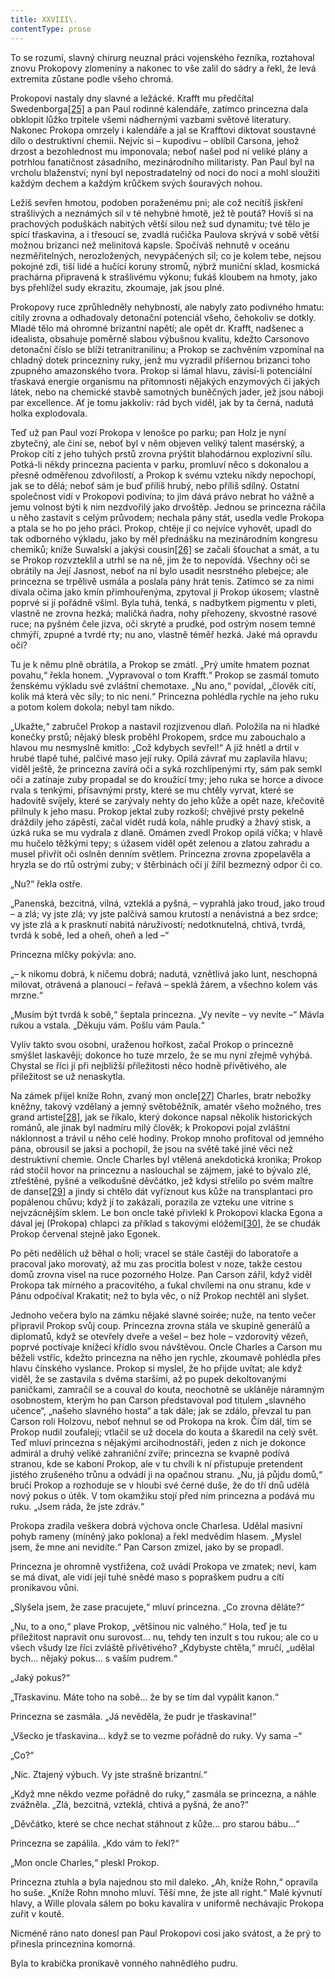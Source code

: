 ```yaml
---
title: XXVIII\.
contentType: prose
---
```


  

To se rozumí, slavný chirurg neuznal práci vojenského řezníka, roztahoval znovu Prokopovy zlomeniny a nakonec to vše zalil do sádry a řekl, že levá extremita zůstane podle všeho chromá.

Prokopovi nastaly dny slavné a ležácké. Krafft mu předčítal Swedenborga[\[25\]](./resources/undefined) a pan Paul rodinné kalendáře, zatímco princezna dala obklopit lůžko trpitele všemi nádhernými vazbami světové literatury. Nakonec Prokopa omrzely i kalendáře a jal se Krafftovi diktovat soustavné dílo o destruktivní chemii. Nejvíc si – kupodivu – oblíbil Carsona, jehož drzost a bezohlednost mu imponovala; neboť našel pod ní veliké plány a potrhlou fanatičnost zásadního, mezinárodního militaristy. Pan Paul byl na vrcholu blaženství; nyní byl nepostradatelný od noci do noci a mohl sloužiti každým dechem a každým krůčkem svých šouravých nohou.

Ležíš sevřen hmotou, podoben poraženému pni; ale což necítíš jiskření strašlivých a neznámých sil v té nehybné hmotě, jež tě poutá? Hovíš si na prachových poduškách nabitých větší silou než sud dynamitu; tvé tělo je spící třaskavina, a i třesoucí se, zvadlá ručička Paulova skrývá v sobě větší možnou brizanci než melinitová kapsle. Spočíváš nehnutě v oceánu nezměřitelných, nerozložených, nevypáčených sil; co je kolem tebe, nejsou pokojné zdi, tiší lidé a hučící koruny stromů, nýbrž muniční sklad, kosmická prachárna připravená k strašlivému výkonu; ťukáš kloubem na hmoty, jako bys přehlížel sudy ekrazitu, zkoumaje, jak jsou plné.

Prokopovy ruce zprůhledněly nehybností, ale nabyly zato podivného hmatu: cítily zrovna a odhadovaly detonační potenciál všeho, čehokoliv se dotkly. Mladé tělo má ohromné brizantní napětí; ale opět dr. Krafft, nadšenec a idealista, obsahuje poměrně slabou výbušnou kvalitu, kdežto Carsonovo detonační číslo se blíží tetranitranilinu; a Prokop se zachvěním vzpomínal na chladný dotek princezniny ruky, jenž mu vyzradil příšernou brizanci toho zpupného amazonského tvora. Prokop si lámal hlavu, závisí-li potenciální třaskavá energie organismu na přítomnosti nějakých enzymových či jakých látek, nebo na chemické stavbě samotných buněčných jader, jež jsou náboji par excellence. Ať je tomu jakkoliv: rád bych viděl, jak by ta černá, nadutá holka explodovala.

Teď už pan Paul vozí Prokopa v lenošce po parku; pan Holz je nyní zbytečný, ale činí se, neboť byl v něm objeven veliký talent masérský, a Prokop cítí z jeho tuhých prstů zrovna prýštit blahodárnou explozivní sílu. Potká-li někdy princezna pacienta v parku, promluví něco s dokonalou a přesně odměřenou zdvořilostí, a Prokop k svému vzteku nikdy nepochopí, jak se to dělá; neboť sám je buď příliš hrubý, nebo příliš sdílný. Ostatní společnost vidí v Prokopovi podivína; to jim dává právo nebrat ho vážně a jemu volnost býti k nim nezdvořilý jako drvoštěp. Jednou se princezna ráčila u něho zastavit s celým průvodem; nechala pány stát, usedla vedle Prokopa a ptala se ho po jeho práci. Prokop, chtěje jí co nejvíce vyhovět, upadl do tak odborného výkladu, jako by měl přednášku na mezinárodním kongresu chemiků; kníže Suwalski a jakýsi cousin[\[26\]](./resources/undefined) se začali šťouchat a smát, a tu se Prokop rozvzteklil a utrhl se na ně, jim že to nepovídá. Všechny oči se obrátily na Její Jasnost, neboť na ní bylo usadit nesrstného plebejce; ale princezna se trpělivě usmála a poslala pány hrát tenis. Zatímco se za nimi dívala očima jako kmín přimhouřenýma, zpytoval ji Prokop úkosem; vlastně poprvé si jí pořádně všiml. Byla tuhá, tenká, s nadbytkem pigmentu v pleti, vlastně ne zrovna hezká; maličká ňadra, nohy přehozeny, skvostné rasové ruce; na pyšném čele jizva, oči skryté a prudké, pod ostrým nosem temné chmýří, zpupné a tvrdé rty; nu ano, vlastně téměř hezká. Jaké má opravdu oči?

Tu je k němu plně obrátila, a Prokop se zmátl. „Prý umíte hmatem poznat povahu,“ řekla honem. „Vypravoval o tom Krafft.“ Prokop se zasmál tomuto ženskému výkladu své zvláštní chemotaxe. „Nu ano,“ povídal, „člověk cítí, kolik má která věc síly; to nic není.“ Princezna pohlédla rychle na jeho ruku a potom kolem dokola; nebyl tam nikdo.

„Ukažte,“ zabručel Prokop a nastavil rozjizvenou dlaň. Položila na ni hladké konečky prstů; nějaký blesk proběhl Prokopem, srdce mu zabouchalo a hlavou mu nesmyslně kmitlo: „Což kdybych sevřel!“ A již hnětl a drtil v hrubé tlapě tuhé, palčivé maso její ruky. Opilá závrať mu zaplavila hlavu; viděl ještě, že princezna zavírá oči a syká rozchlípenými rty, sám pak semkl oči a zatínaje zuby propadal se do kroužící tmy; jeho ruka se horce a divoce rvala s tenkými, přísavnými prsty, které se mu chtěly vyrvat, které se hadovitě svíjely, které se zarývaly nehty do jeho kůže a opět naze, křečovitě přilnuly k jeho masu. Prokop jektal zuby rozkoší; chvějivé prsty pekelně dráždily jeho zápěstí, začal vidět rudá kola, náhle prudký a žhavý stisk, a úzká ruka se mu vydrala z dlaně. Omámen zvedl Prokop opilá víčka; v hlavě mu hučelo těžkými tepy; s úžasem viděl opět zelenou a zlatou zahradu a musel přivřít oči oslněn denním světlem. Princezna zrovna zpopelavěla a hryzla se do rtů ostrými zuby; v štěrbinách očí jí žířil bezmezný odpor či co.

„Nu?“ řekla ostře.

„Panenská, bezcitná, vilná, vzteklá a pyšná, – vyprahlá jako troud, jako troud – a zlá; vy jste zlá; vy jste palčivá samou krutostí a nenávistná a bez srdce; vy jste zlá a k prasknutí nabitá náruživostí; nedotknutelná, chtivá, tvrdá, tvrdá k sobě, led a oheň, oheň a led –“

Princezna mlčky pokývla: ano.

„– k nikomu dobrá, k ničemu dobrá; nadutá, vznětlivá jako lunt, neschopná milovat, otrávená a planoucí – řeřavá – speklá žárem, a všechno kolem vás mrzne.“

„Musím být tvrdá k sobě,“ šeptala princezna. „Vy nevíte – vy nevíte –“ Mávla rukou a vstala. „Děkuju vám. Pošlu vám Paula.“

Vyliv takto svou osobní, uraženou hořkost, začal Prokop o princezně smýšlet laskavěji; dokonce ho tuze mrzelo, že se mu nyní zřejmě vyhýbá. Chystal se říci jí při nejbližší příležitosti něco hodně přívětivého, ale příležitost se už nenaskytla.

Na zámek přijel kníže Rohn, zvaný mon oncle[\[27\]](./resources/undefined) Charles, bratr nebožky kněžny, takový vzdělaný a jemný světoběžník, amatér všeho možného, tres grand artiste[\[28\]](./resources/undefined), jak se říkalo, který dokonce napsal několik historických románů, ale jinak byl nadmíru milý člověk; k Prokopovi pojal zvláštní náklonnost a trávil u něho celé hodiny. Prokop mnoho profitoval od jemného pána, obrousil se jaksi a pochopil, že jsou na světě také jiné věci než destruktivní chemie. Oncle Charles byl vtělená anekdotická kronika; Prokop rád stočil hovor na princeznu a naslouchal se zájmem, jaké to bývalo zlé, ztřeštěné, pyšné a velkodušné děvčátko, jež kdysi střelilo po svém maître de danse[\[29\]](./resources/undefined) a jindy si chtělo dát vyříznout kus kůže na transplantaci pro popálenou chůvu; když jí to zakázali, porazila ze vzteku une vitrine s nejvzácnějším sklem. Le bon oncle také přivlekl k Prokopovi klacka Egona a dával jej (Prokopa) chlapci za příklad s takovými elóžemi[\[30\]](./resources/undefined), že se chudák Prokop červenal stejně jako Egonek.

Po pěti nedělích už běhal o holi; vracel se stále častěji do laboratoře a pracoval jako morovatý, až mu zas procitla bolest v noze, takže cestou domů zrovna visel na ruce pozorného Holze. Pan Carson zářil, když viděl Prokopa tak mírného a pracovitého, a ťukal chvílemi na onu stranu, kde v Pánu odpočíval Krakatit; než to byla věc, o níž Prokop nechtěl ani slyšet.

Jednoho večera bylo na zámku nějaké slavné soirée; nuže, na tento večer připravil Prokop svůj coup. Princezna zrovna stála ve skupině generálů a diplomatů, když se otevřely dveře a vešel – bez hole – vzdorovitý vězeň, poprvé poctívaje knížecí křídlo svou návštěvou. Oncle Charles a Carson mu běželi vstříc, kdežto princezna na něho jen rychle, zkoumavě pohlédla přes hlavu čínského vyslance. Prokop si myslel, že ho přijde uvítat; ale když viděl, že se zastavila s dvěma staršími, až po pupek dekoltovanými paničkami, zamračil se a couval do kouta, neochotně se ukláněje náramným osobnostem, kterým ho pan Carson představoval pod titulem „slavného učence“, „našeho slavného hosta“ a tak dále; jak se zdálo, převzal tu pan Carson roli Holzovu, neboť nehnul se od Prokopa na krok. Čím dál, tím se Prokop nudil zoufaleji; vtlačil se už docela do kouta a škaredil na celý svět. Teď mluví princezna s nějakými arcihodnostáři, jeden z nich je dokonce admirál a druhý veliké zahraniční zvíře; princezna se kvapně podívá stranou, kde se kaboní Prokop, ale v tu chvíli k ní přistupuje pretendent jistého zrušeného trůnu a odvádí ji na opačnou stranu. „Nu, já půjdu domů,“ bručí Prokop a rozhoduje se v hloubi své černé duše, že do tří dnů udělá nový pokus o útěk. V tom okamžiku stojí před ním princezna a podává mu ruku. „Jsem ráda, že jste zdráv.“

Prokopa zradila veškera dobrá výchova oncle Charlesa. Udělal masivní pohyb rameny (míněný jako poklona) a řekl medvědím hlasem. „Myslel jsem, že mne ani nevidíte.“ Pan Carson zmizel, jako by se propadl.

Princezna je ohromně vystřižena, což uvádí Prokopa ve zmatek; neví, kam se má dívat, ale vidí její tuhé snědé maso s popraškem pudru a cítí pronikavou vůni.

„Slyšela jsem, že zase pracujete,“ mluví princezna. „Co zrovna děláte?“

„Nu, to a ono,“ plave Prokop, „většinou nic valného.“ Hola, teď je tu příležitost napravit onu surovost… nu, tehdy ten inzult s tou rukou; ale co u všech všudy lze říci zvláště přívětivého? „Kdybyste chtěla,“ mručí, „udělal bych… nějaký pokus… s vaším pudrem.“

„Jaký pokus?“

„Třaskavinu. Máte toho na sobě… že by se tím dal vypálit kanon.“

Princezna se zasmála. „Já nevěděla, že pudr je třaskavina!“

„Všecko je třaskavina… když se to vezme pořádně do ruky. Vy sama –“

„Co?“

„Nic. Ztajený výbuch. Vy jste strašně brizantní.“

„Když mne někdo vezme pořádně do ruky,“ zasmála se princezna, a náhle zvážněla. „Zlá, bezcitná, vzteklá, chtivá a pyšná, že ano?“

„Děvčátko, které se chce nechat stáhnout z kůže… pro starou bábu…“

Princezna se zapálila. „Kdo vám to řekl?“

„Mon oncle Charles,“ pleskl Prokop.

Princezna ztuhla a byla najednou sto mil daleko. „Ah, kníže Rohn,“ opravila ho suše. „Kníže Rohn mnoho mluví. Těší mne, že jste all right.“ Malé kývnutí hlavy, a Wille plovala sálem po boku kavalíra v uniformě nechávajíc Prokopa zuřit v koutě.

Nicméně ráno nato donesl pan Paul Prokopovi cosi jako svátost, a že prý to přinesla princeznina komorná.

Byla to krabička pronikavě vonného nahnědlého pudru.
